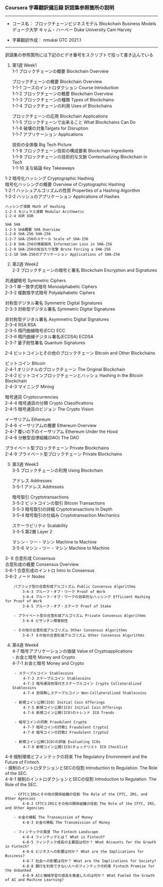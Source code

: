 ### Coursera 字幕翻訳備忘録 訳語集参照箇所の説明

***
- コース名： ブロックチェーンビジネスモデル Blockchain Business Models  
             デューク大学 キャム・ハーベー Duke University Cam Harvey  
             
- 字幕翻訳作成： nmukai GTC 2021.1  
***

訳語集の参照箇所には下記のビデオ番号をスクリプトで拾って書き込んでいる

1. 第1週 Week1  
  1-1 ブロックチェーンの概要 Blockchain Overview  
  
    ブロックチェーンの概要 Blockchain Overview  
    1-1-1 コースのイントロダクション Course Introduction  
    1-1-2 ブロックチェーンの概要 Blockchain Overview  
    1-1-3 ブロックチェーンの種類 Types of Blockchains  
    1-1-4 ブロックチェーンの利用 Uses of Blockchains  

    ブロックチェーンの応用 Blockchain Applications  
    1-1-5 ブロックチェーンで出来ること What Blockchains Can Do  
    1-1-6 破壊の対象Targets for Disruption  
    1-1-7 アプリケーション Applications  

    技術の全体像 Big Tech Picture  
    1-1-8 ブロックチェーン技術の構成要素 Blockchain Ingredients  
    1-1-9 ブロックチェーンの技術的な文脈 Contextualizing Blockchain in Tech  
    1-1-10 主な結論 Key Takeaways  

  1-2 暗号化ハッシング Cryptographic Hashing  
    暗号化ハッシングの概要 Overview of Cryptographic Hashing  
    1-2-1 ハッシュアルゴリズムの性質 Properties of a Hashing Algorithm  
    1-2-2 ハッシュのアプリケーション Applications of Hashes  

    ハッシング演算 Math of Hashing  
    1-2-3 モジュラス演算 Modular Arithmetic  
    1-2-4 XOR XOR  

    SHA SHA  
    1-2-5 SHA概要 SHA Overview  
    1-2-6 SHA-256 SHA-256  
    1-2-7 SHA-256のスケール Scale of SHA-256  
    1-2-8 SHA-256の情報損失 Information Loss in SHA-256  
    1-2-9 SHA-256の総当たり攻撃 Brute Forcing a SHA-256  
    1-2-10 SHA-256のアプリケーション Applications of SHA-256  

2. 第2週 Week2  
  2-3 ブロックチェーンの暗号と署名 Blockchain Encryption and Signatures  

  共通鍵暗号 Symmetric Ciphers  
  2-3-1 単一換字式暗号 Monoalphabetic Ciphers  
  2-3-2 複数換字式暗号 Polyalphabetic Ciphers  

  対称型デジタル署名 Symmetric Digital Signatures  
  2-3-3 対称型デジタル署名 Symmetric Digital Signatures  

  非対称型デジタル署名 Asymmetric Digital Signatures  
  2-3-4 RSA RSA  
  2-3-5 楕円曲線暗号(ECC) ECC  
  2-3-6 楕円曲線デジタル署名(ECDSA) ECDSA  
  2-3-7 量子耐性署名  Quantum Signatures  

  2-4 ビットコインとその他のブロックチェーン Bitcoin and Other Blockchains  

  ビットコイン Bitcoin  
  2-4-1 オリジナルのブロックチェーン The Original Blockchain  
  2-4-2 ビットコインブロックチェーンとハッシュ Hashing in the Bitcoin Blockchain  
  2-4-3 マイニング Mining  
		
  暗号通貨 Cryptocurrencies  
  2-4-4 暗号通貨の分類 Crypto Classifications  
  2-4-5 暗号通貨のビジョン The Crypto Vision  

  イーサリアム Ethereum  
  2-4-6 イーサリアムの概要 Ethereum Overview  
  2-4-7 覆いの下のイーサリアム Ethereum Under the Hood  
  2-4-8 分散型自律組織(DAO) The DAO  

  プライベート型ブロックチェーン Private Blockchains  
  2-4-9 プライベート型ブロックチェーン Private Blockchains  

3. 第3週 Week3  
  3-5 ブロックチェーンの利用 Using Blockchain  

	アドレス Addresses  
	3-5-1 アドレス Addresses  

	暗号取引 Cryptotransactions  
	3-5-2 ビットコインの取引 Bitcoin Transactions  
	3-5-3 暗号取引の詳細 Cryptotransactions In Depth  
	3-5-4 暗号取引の仕組み Cryptotransaction Mechanics  

	スケーラビリティ Scalability  
	3-5-5 第2層 Layer 2  

	マシン・ツー・マシン Machine to Machine  
	3-5-6 マシン・ツー・マシン Machine to Machine  

  3- 6 合意形成 Consensus  
		合意形成の概要 Consensus Overview  
			3-6-1 合意形成のイントロ Intro to Consensus  
			3-6-2 ノード Nodes  

		パブリック型の合意形成アルゴリズム Public Consensus Algorithms  
			3-6-3 プルーフ・オブ・ワーク Proof of Work  
			3-6-4 プルーフ・オブ・ワークの効率的なハッシング Efficient Hashing for Proof of Work  
			3-6-5 プルーフ・オブ・ステーク Proof of Stake  

		- プライベート型の合意形成アルゴリズム Private Consensus Algorithms  
			3-6-6 ビザンチン障害耐性  

		- その他の合意形成アルゴリズム Other Consensus Algorithms  
			3-6-7 その他の合意形成アルゴリズム Other Consensus Algorithms  

4. 第4週 Week4  
  4-7 暗号アプリケーションの価値 Value of Cryptoapplications  
		- お金と暗号 Money and Crypto  
			4-7-1 お金と暗号 Money and Crypto  

		- ステーブルコイン Stablecoins  
			4-7-2 ステーブルコイン Stablecoins  
			4-7-3 暗号通貨担保付きステーブルコイン Crypto Collateralized Stablecoins  
			4-7-4 担保無しステーブルコイン Non-Collateralized Stablecoins  
			
		- 新規コイン公開(ICO) Initial Coin Offerings  
			4-7-5 新規コイン公開(ICO) Initial Coin Offerings  
			4-7-6 新規コイン公開(ICO)のトレンド ICO Trends  
			
		- 暗号コインの詐欺 Fraudulent Crypto  
			4-7-7 暗号コインの詐欺1 Fraudulent Crypto1  
			4-7-8 暗号コインの詐欺2 Fraudulent Crypto2  
			
		- 新規コイン公開(ICO)の評価 Evaluating ICOs  
			4-7-9 新規コイン公開(ICO)チェックリスト ICO Checklist  

  4-8 規制環境とフィンテックの将来 The Regulatory Environment and the Future of Fintech  
		- 規制のイントロダクションとSECの役割 Introduction to Regulation. The Role of the SEC.  
			4-8-1 規制のイントロダクションとSECの役割 Introduction to Regulation. The Role of the SEC.  

		- CFTCとIRSとその他の関係組織の役割 The Role of the CFTC, IRS, and Other Agencies  
			4-8-2 CFTCとIRSとその他の関係組織の役割 The Role of the CFTC, IRS, and Other Agencies  

		- お金の移転 The Transmission of Money  
			4-8-3 お金の移転 The Transmission of Money  

		- フィンテックの風景 The Fintech Landscape  
			4-8-4 フィンテックとは？ What is Fintech?  
			4-8-5 フィンテック成長の主要因は何か？ What Accounts for the Growth in Fintech?  
			4-8-6 ビジネスへの影響は何か？ What are the Implications for Business?  
			4-8-7 社会への影響は何か？ What are the Implications for Society?  
			4-8-8 銀行を利用できない人へのフィンテックの約束 Fintech Promise for the Unbanked  
			4-8-9 AIと機械学習の成長を推進したのは何か？ What Fueled the Growth of AI and Machine Learning?  
